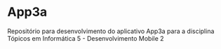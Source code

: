 # App3a
Repositório para desenvolvimento do aplicativo App3a para a disciplina Tópicos em Informática 5 - Desenvolvimento Mobile 2
